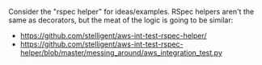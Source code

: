 Consider the "rspec helper" for ideas/examples.  RSpec helpers aren't the same as decorators, but
the meat of the logic is going to be similar:

* https://github.com/stelligent/aws-int-test-rspec-helper/
* https://github.com/stelligent/aws-int-test-rspec-helper/blob/master/messing_around/aws_integration_test.py
